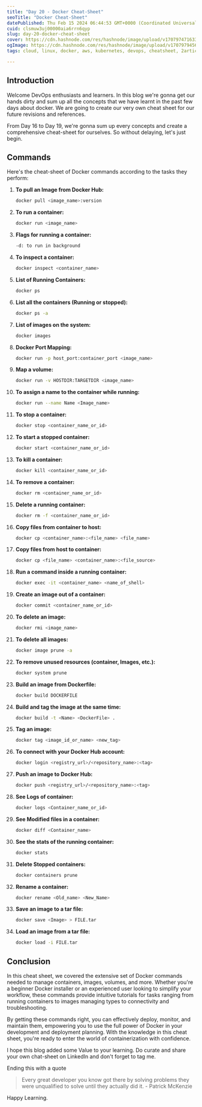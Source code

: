 ```yaml
---
title: "Day 20 - Docker Cheat-Sheet"
seoTitle: "Docker Cheat-Sheet"
datePublished: Thu Feb 15 2024 06:44:53 GMT+0000 (Coordinated Universal Time)
cuid: clsmuw3uj00000aia6rrn6qyp
slug: day-20-docker-cheat-sheet
cover: https://cdn.hashnode.com/res/hashnode/image/upload/v1707974716339/af09541e-73c9-4436-966e-38e989a7747e.jpeg
ogImage: https://cdn.hashnode.com/res/hashnode/image/upload/v1707979456417/89760252-15b4-44ef-8dbb-6f12b0785648.png
tags: cloud, linux, docker, aws, kubernetes, devops, cheatsheet, 2articles1week, technical-writing-1, devops-articles, devops-journey, 90daysofdevops, trainwithshubham, 90daysofdevops-chanllenge, devopscommunity

---
```


## Introduction

Welcome DevOps enthusiasts and learners. In this blog we're gonna get our hands dirty and sum up all the concepts that we have learnt in the past few days about docker. We are going to create our very own cheat sheet for our future revisions and references.

From Day 16 to Day 19, we're gonna sum up every concepts and create a comprehensive cheat-sheet for ourselves. So without delaying, let's just begin.

## Commands

Here's the cheat-sheet of Docker commands according to the tasks they perform:

1. **To pull an Image from Docker Hub:**
    
    ```bash
    docker pull <image_name>:version
    ```
    
2. **To run a container:**
    
    ```bash
    docker run <image_name>
    ```
    
3. **Flags for running a container:**
    
    ```bash
    -d: to run in background
    ```
    
4. **To inspect a container:**
    
    ```bash
    docker inspect <container_name>
    ```
    
5. **List of Running Containers:**
    
    ```bash
    docker ps
    ```
    
6. **List all the containers (Running or stopped):**
    
    ```bash
    docker ps -a
    ```
    
7. **List of images on the system:**
    
    ```bash
    docker images
    ```
    
8. **Docker Port Mapping:**
    
    ```bash
    docker run -p host_port:container_port <image_name>
    ```
    
9. **Map a volume:**
    
    ```bash
    docker run -v HOSTDIR:TARGETDIR <image_name>
    ```
    
10. **To assign a name to the container while running:**
    
    ```bash
    docker run --name Name <Image_name>
    ```
    
11. **To stop a container:**
    
    ```bash
    docker stop <container_name_or_id>
    ```
    
12. **To start a stopped container:**
    
    ```bash
    docker start <container_name_or_id>
    ```
    
13. **To kill a container:**
    
    ```bash
    docker kill <container_name_or_id>
    ```
    
14. **To remove a container:**
    
    ```bash
    docker rm <container_name_or_id>
    ```
    
15. **Delete a running container:**
    
    ```bash
    docker rm -f <container_name_or_id>
    ```
    
16. **Copy files from container to host:**
    
    ```bash
    docker cp <container_name>:<file_name> <file_name>
    ```
    
17. **Copy files from host to container:**
    
    ```bash
    docker cp <file_name> <container_name>:<file_source>
    ```
    
18. **Run a command inside a running container:**
    
    ```bash
    docker exec -it <container_name> <name_of_shell>
    ```
    
19. **Create an image out of a container:**
    
    ```bash
    docker commit <container_name_or_id>
    ```
    
20. **To delete an image:**
    
    ```bash
    docker rmi <image_name>
    ```
    
21. **To delete all images:**
    
    ```bash
    docker image prune -a
    ```
    
22. **To remove unused resources (container, Images, etc.):**
    
    ```bash
    docker system prune
    ```
    
23. **Build an image from Dockerfile:**
    
    ```bash
    docker build DOCKERFILE
    ```
    
24. **Build and tag the image at the same time:**
    
    ```bash
    docker build -t <Name> <DockerFile> .
    ```
    
25. **Tag an image:**
    
    ```bash
    docker tag <image_id_or_name> <new_tag>
    ```
    
26. **To connect with your Docker Hub account:**
    
    ```bash
    docker login <registry_url>/<repository_name>:<tag>
    ```
    
27. **Push an image to Docker Hub:**
    
    ```bash
    docker push <registry_url>/<repository_name>:<tag>
    ```
    
28. **See Logs of container:**
    
    ```bash
    docker logs <Container_name_or_id>
    ```
    
29. **See Modified files in a container:**
    
    ```bash
    docker diff <Container_name>
    ```
    
30. **See the stats of the running container:**
    
    ```bash
    docker stats
    ```
    
31. **Delete Stopped containers:**
    
    ```bash
    docker containers prune
    ```
    
32. **Rename a container:**
    
    ```bash
    docker rename <Old_name> <New_Name>
    ```
    
33. **Save an image to a tar file:**
    
    ```bash
    docker save <Image> > FILE.tar
    ```
    
34. **Load an image from a tar file:**
    
    ```bash
    docker load -i FILE.tar
    ```
    

## Conclusion

In this cheat sheet, we covered the extensive set of Docker commands needed to manage containers, images, volumes, and more. Whether you're a beginner Docker installer or an experienced user looking to simplify your workflow, these commands provide intuitive tutorials for tasks ranging from running containers to images managing types to connectivity and troubleshooting.

By getting these commands right, you can effectively deploy, monitor, and maintain them, empowering you to use the full power of Docker in your development and deployment planning. With the knowledge in this cheat sheet, you're ready to enter the world of containerization with confidence.

I hope this blog added some Value to your learning. Do curate and share your own chat-sheet on LinkedIn and don't forget to tag me.

Ending this with a quote

> Every great developer you know got there by solving problems they were unqualified to solve until they actually did it. - Patrick McKenzie

Happy Learning.